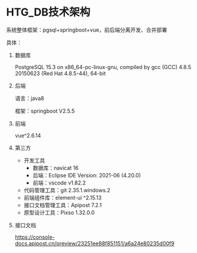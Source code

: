 # HTG_DB技术架构

系统整体框架：pgsql+springboot+vue，前后端分离开发、合并部署

具体：

1. 数据库

   PostgreSQL 15.3 on x86_64-pc-linux-gnu, compiled by gcc (GCC) 4.8.5 20150623 (Red Hat 4.8.5-44), 64-bit

2. 后端

   语言：java8

   框架：springboot V2.5.5

3. 前端

   vue^2.6.14

4. 第三方

   - 开发工具
     - 数据库：navicat 16
     - 后端：Eclipse IDE Version: 2021-06 (4.20.0)
     - 前端：vscode v1.82.2
   - 代码管理工具：git 2.35.1.windows.2
   - 前端组件库：element-ui  ^2.15.13
   - 接口文档管理工具：Apipost 7.2.1
   - 原型设计工具：Pixso 1.32.0.0


5. 接口文档

   https://console-docs.apipost.cn/preview/23251ee88f851151/a6a24e80235d00f9
